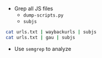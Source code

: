 * Grep all JS files
	* `dump-scripts.py`
	* `subjs`

```sh
cat urls.txt | waybackurls | subjs
cat urls.txt | gau | subjs
```

* Use `semgrep` to analyze 
